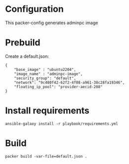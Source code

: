 # Configuration

This packer-config generates adminpc image

# Prebuild

Create a default.json:

```
{
    "base_image" : "ubuntu2204",
    "image_name" : "adminpc-image",
    "security_group": "default",
    "network": "9c480f42-62f2-4f08-a961-38c28fa19346",
    "floating_ip_pool": "provider-aecid-208"
}
```

# Install requirements

```
ansible-galaxy install -r playbook/requirements.yml
```

# Build

```
packer build -var-file=default.json .
```
